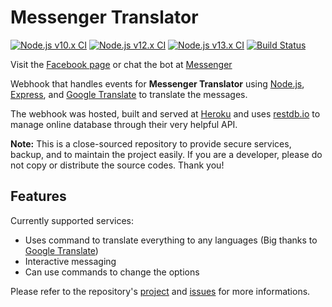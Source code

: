 
# Messenger Translator

[![Node.js v10.x CI](https://github.com/eidoriantan/messenger-translator/workflows/Node.js%20v10.x%20CI/badge.svg)](https://github.com/eidoriantan/messenger-translator/actions?query=workflow%3A%22Node.js+v10.x+CI%22)
[![Node.js v12.x CI](https://github.com/eidoriantan/messenger-translator/workflows/Node.js%20v12.x%20CI/badge.svg)](https://github.com/eidoriantan/messenger-translator/actions?query=workflow%3A%22Node.js+v12.x+CI%22)
[![Node.js v13.x CI](https://github.com/eidoriantan/messenger-translator/workflows/Node.js%20v13.x%20CI/badge.svg)](https://github.com/eidoriantan/messenger-translator/actions?query=workflow%3A%22Node.js+v13.x+CI%22)
[![Build Status](https://travis-ci.com/eidoriantan/messenger-translator.svg?token=Hk9gXA7HZjP174YVjdRu&branch=master)](https://travis-ci.com/eidoriantan/messenger-translator)

Visit the [Facebook page](https://fb.com/msgr.translator) or chat the bot at
[Messenger](https://m.me/msgr.translator)

Webhook that handles events for **Messenger Translator** using
[Node.js](https://nodejs.org), [Express](https://expressjs.com), and
[Google Translate](https://npmjs.com/package/google-translate-api-browser) to
translate the messages.

The webhook was hosted, built and served at [Heroku](https://heroku.com) and
uses [restdb.io](https://restdb.io) to manage online database through their
very helpful API.

**Note:** This is a close-sourced repository to provide secure services, backup,
and to maintain the project easily. If you are a developer, please do not copy
or distribute the source codes. Thank you!

## Features

Currently supported services:
 * Uses command to translate everything to any languages
   (Big thanks to [Google Translate](https://translate.google.com))
 * Interactive messaging
 * Can use commands to change the options

Please refer to the repository's
[project](https://github.com/eidoriantan/messenger-translator/projects)
and
[issues](https://github.com/messenger-eidoriantan/messenger-translator/issues)
for more informations.
